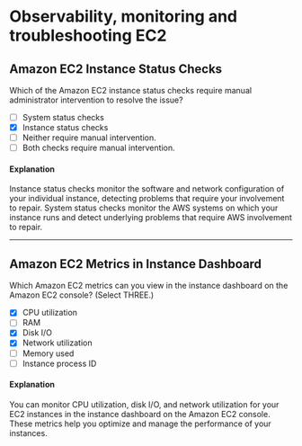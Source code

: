 # Observability, monitoring and troubleshooting EC2

## Amazon EC2 Instance Status Checks

Which of the Amazon EC2 instance status checks require manual administrator intervention to resolve the issue?

- [ ] System status checks
- [x] Instance status checks
- [ ] Neither require manual intervention.
- [ ] Both checks require manual intervention.

#### Explanation

Instance status checks monitor the software and network configuration of your individual instance, detecting problems that require your involvement to repair. System status checks monitor the AWS systems on which your instance runs and detect underlying problems that require AWS involvement to repair.

---

## Amazon EC2 Metrics in Instance Dashboard

Which Amazon EC2 metrics can you view in the instance dashboard on the Amazon EC2 console? (Select THREE.)

- [x] CPU utilization
- [ ] RAM
- [x] Disk I/O
- [x] Network utilization
- [ ] Memory used
- [ ] Instance process ID

#### Explanation

You can monitor CPU utilization, disk I/O, and network utilization for your EC2 instances in the instance dashboard on the Amazon EC2 console. These metrics help you optimize and manage the performance of your instances.
